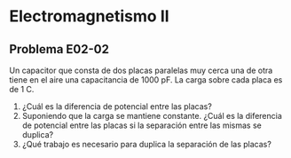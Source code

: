 # Electromagnetismo II
## Problema E02-02

Un capacitor que consta de dos placas paralelas muy cerca una de otra tiene en
el aire una capacitancia de 1000 pF. La carga sobre cada placa es de 1 C.

1. ¿Cuál es la diferencia de potencial entre las placas?
2. Suponiendo que la carga se mantiene constante. ¿Cuál es la diferencia de
potencial entre las placas si la separación entre las mismas se duplica?
3. ¿Qué trabajo es necesario para duplica la separación de las placas?
